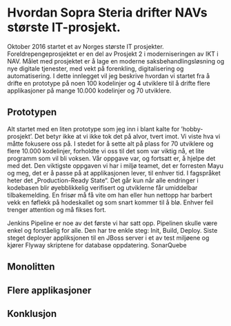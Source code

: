 # Hvordan Sopra Steria drifter NAVs største IT-prosjekt. 
Oktober 2016 startet et av Norges største IT prosjekter. Foreldrepengeprosjektet er en del av Prosjekt 2 i moderniseringen av IKT i NAV. Målet med prosjektet er å lage en moderne saksbehandlingsløsning og nye digitale tjenester, med vekt på forenkling, digitalisering og automatisering. I dette innlegget vil jeg beskrive hvordan vi startet fra å drifte en prototype på noen 100 kodelinjer og 4 utviklere til å drifte flere applikasjoner på mange 10.000 kodelinjer og 70 utviklere.

## Prototypen
Alt startet med en liten prototype som jeg inn i blant kalte for ’hobby-prosjekt’. Det betyr ikke at vi ikke tok det på alvor, tvert imot. Vi viste hva vi måtte fokusere oss på. I stedet for å sette alt på plass for 70 utviklere og flere 10.000 kodelinjer, forholdte vi oss til det som var viktig nå, et lite programm som vil bli voksen. Vår oppgave var, og fortsatt er, å hjelpe det med det. Den viktigste oppgaven vi har i miljø teamet, det er forresten Mayu og meg, det er å passe på at applikasjonen lever, til enhver tid. I fagspråket heter det „Production-Ready State“. Det går kun når alle endringer i kodebasen blir øyebblikkelig verifisert og utviklerne får umiddelbar tilbakemelding. En frisør må få vite om han eller hun nettopp har barbert vekk en føflekk på hodeskallet og som snart kommer til å blø. Enhver feil trenger attention og må fikses fort. 

Jenkins Pipeline er noe av det første vi har satt opp. Pipelinen skulle være enkel og forståelig for alle. Den har tre enkle steg: Init, Build, Deploy. Siste steget deployer appliksjonen til en JBoss server i et av test miljøene og kjører Flyway skriptene for database oppdatering. SonarQuebe 

## Monolitten


## Flere applikasjoner


## Konklusjon
